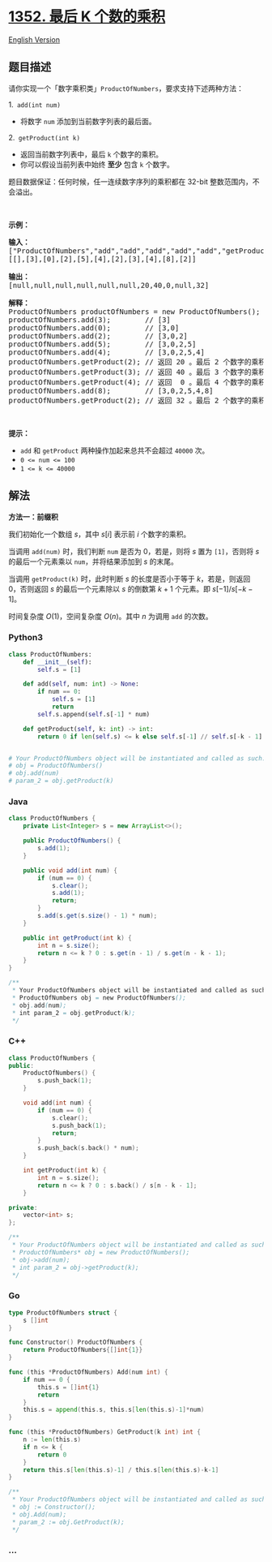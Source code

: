 # [1352. 最后 K 个数的乘积](https://leetcode.cn/problems/product-of-the-last-k-numbers)

[English Version](/solution/1300-1399/1352.Product%20of%20the%20Last%20K%20Numbers/README_EN.md)

## 题目描述

<!-- 这里写题目描述 -->

<p>请你实现一个「数字乘积类」<code>ProductOfNumbers</code>，要求支持下述两种方法：</p>

<p>1.<code>&nbsp;add(int num)</code></p>

<ul>
	<li>将数字&nbsp;<code>num</code>&nbsp;添加到当前数字列表的最后面。</li>
</ul>

<p>2.<code> getProduct(int k)</code></p>

<ul>
	<li>返回当前数字列表中，最后&nbsp;<code>k</code>&nbsp;个数字的乘积。</li>
	<li>你可以假设当前列表中始终 <strong>至少</strong> 包含 <code>k</code> 个数字。</li>
</ul>

<p>题目数据保证：任何时候，任一连续数字序列的乘积都在 32-bit 整数范围内，不会溢出。</p>

<p>&nbsp;</p>

<p><strong>示例：</strong></p>

<pre><strong>输入：</strong>
[&quot;ProductOfNumbers&quot;,&quot;add&quot;,&quot;add&quot;,&quot;add&quot;,&quot;add&quot;,&quot;add&quot;,&quot;getProduct&quot;,&quot;getProduct&quot;,&quot;getProduct&quot;,&quot;add&quot;,&quot;getProduct&quot;]
[[],[3],[0],[2],[5],[4],[2],[3],[4],[8],[2]]

<strong>输出：</strong>
[null,null,null,null,null,null,20,40,0,null,32]

<strong>解释：</strong>
ProductOfNumbers productOfNumbers = new ProductOfNumbers();
productOfNumbers.add(3);        // [3]
productOfNumbers.add(0);        // [3,0]
productOfNumbers.add(2);        // [3,0,2]
productOfNumbers.add(5);        // [3,0,2,5]
productOfNumbers.add(4);        // [3,0,2,5,4]
productOfNumbers.getProduct(2); // 返回 20 。最后 2 个数字的乘积是 5 * 4 = 20
productOfNumbers.getProduct(3); // 返回 40 。最后 3 个数字的乘积是 2 * 5 * 4 = 40
productOfNumbers.getProduct(4); // 返回  0 。最后 4 个数字的乘积是 0 * 2 * 5 * 4 = 0
productOfNumbers.add(8);        // [3,0,2,5,4,8]
productOfNumbers.getProduct(2); // 返回 32 。最后 2 个数字的乘积是 4 * 8 = 32 
</pre>

<p>&nbsp;</p>

<p><strong>提示：</strong></p>

<ul>
	<li><code>add</code> 和 <code>getProduct</code>&nbsp;两种操作加起来总共不会超过&nbsp;<code>40000</code>&nbsp;次。</li>
	<li><code>0 &lt;= num&nbsp;&lt;=&nbsp;100</code></li>
	<li><code>1 &lt;= k &lt;= 40000</code></li>
</ul>

## 解法

<!-- 这里可写通用的实现逻辑 -->

**方法一：前缀积**

我们初始化一个数组 $s$，其中 $s[i]$ 表示前 $i$ 个数字的乘积。

当调用 `add(num)` 时，我们判断 `num` 是否为 $0$，若是，则将 $s$ 置为 `[1]`，否则将 $s$ 的最后一个元素乘以 `num`，并将结果添加到 $s$ 的末尾。

当调用 `getProduct(k)` 时，此时判断 $s$ 的长度是否小于等于 $k$，若是，则返回 $0$，否则返回 $s$ 的最后一个元素除以 $s$ 的倒数第 $k + 1$ 个元素。即 $s[-1] / s[-k - 1]$。

时间复杂度 $O(1)$，空间复杂度 $O(n)$。其中 $n$ 为调用 `add` 的次数。

<!-- tabs:start -->

### **Python3**

<!-- 这里可写当前语言的特殊实现逻辑 -->

```python
class ProductOfNumbers:
    def __init__(self):
        self.s = [1]

    def add(self, num: int) -> None:
        if num == 0:
            self.s = [1]
            return
        self.s.append(self.s[-1] * num)

    def getProduct(self, k: int) -> int:
        return 0 if len(self.s) <= k else self.s[-1] // self.s[-k - 1]


# Your ProductOfNumbers object will be instantiated and called as such:
# obj = ProductOfNumbers()
# obj.add(num)
# param_2 = obj.getProduct(k)
```

### **Java**

<!-- 这里可写当前语言的特殊实现逻辑 -->

```java
class ProductOfNumbers {
    private List<Integer> s = new ArrayList<>();

    public ProductOfNumbers() {
        s.add(1);
    }

    public void add(int num) {
        if (num == 0) {
            s.clear();
            s.add(1);
            return;
        }
        s.add(s.get(s.size() - 1) * num);
    }

    public int getProduct(int k) {
        int n = s.size();
        return n <= k ? 0 : s.get(n - 1) / s.get(n - k - 1);
    }
}

/**
 * Your ProductOfNumbers object will be instantiated and called as such:
 * ProductOfNumbers obj = new ProductOfNumbers();
 * obj.add(num);
 * int param_2 = obj.getProduct(k);
 */
```

### **C++**

```cpp
class ProductOfNumbers {
public:
    ProductOfNumbers() {
        s.push_back(1);
    }

    void add(int num) {
        if (num == 0) {
            s.clear();
            s.push_back(1);
            return;
        }
        s.push_back(s.back() * num);
    }

    int getProduct(int k) {
        int n = s.size();
        return n <= k ? 0 : s.back() / s[n - k - 1];
    }

private:
    vector<int> s;
};

/**
 * Your ProductOfNumbers object will be instantiated and called as such:
 * ProductOfNumbers* obj = new ProductOfNumbers();
 * obj->add(num);
 * int param_2 = obj->getProduct(k);
 */
```

### **Go**

```go
type ProductOfNumbers struct {
	s []int
}

func Constructor() ProductOfNumbers {
	return ProductOfNumbers{[]int{1}}
}

func (this *ProductOfNumbers) Add(num int) {
	if num == 0 {
		this.s = []int{1}
		return
	}
	this.s = append(this.s, this.s[len(this.s)-1]*num)
}

func (this *ProductOfNumbers) GetProduct(k int) int {
	n := len(this.s)
	if n <= k {
		return 0
	}
	return this.s[len(this.s)-1] / this.s[len(this.s)-k-1]
}

/**
 * Your ProductOfNumbers object will be instantiated and called as such:
 * obj := Constructor();
 * obj.Add(num);
 * param_2 := obj.GetProduct(k);
 */
```

### **...**

```

```

<!-- tabs:end -->
